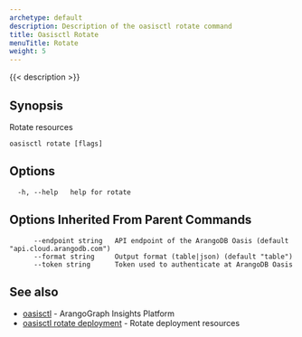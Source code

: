 ```yaml
---
archetype: default
description: Description of the oasisctl rotate command
title: Oasisctl Rotate
menuTitle: Rotate
weight: 5
---
```

{{< description >}}
## Synopsis
Rotate resources

```
oasisctl rotate [flags]
```

## Options
```
  -h, --help   help for rotate
```

## Options Inherited From Parent Commands
```
      --endpoint string   API endpoint of the ArangoDB Oasis (default "api.cloud.arangodb.com")
      --format string     Output format (table|json) (default "table")
      --token string      Token used to authenticate at ArangoDB Oasis
```

## See also
* [oasisctl](../options.md)	 - ArangoGraph Insights Platform
* [oasisctl rotate deployment](rotate-deployment.md)	 - Rotate deployment resources

